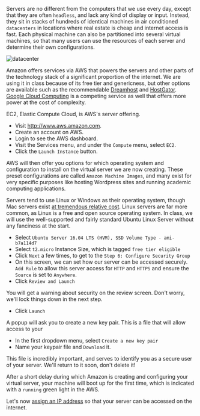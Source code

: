 Servers are no different from the computers that we use every day, except that they are often `headless`, and lack any kind of display or input. Instead, they sit in stacks of hundreds of identical machines in air conditioned `datacenters` in locations where real estate is cheap and internet access is fast. Each physical machine can also be partitioned into several virtual machines, so that many users can use the resources of each server and determine their own configurations.

![datacenter](http://datacenterfrontier.com/wp-content/uploads/2015/09/amazon-dc-hamilton.jpg)

Amazon offers services via AWS that powers the servers and other parts of the technology stack of a significant proportion of the internet. We are using it in class because of its free tier and genericness, but other options are available such as the recommendable [Dreamhost](http://www.dreamhost.com) and [HostGator](http://www.hostgator.com). [Google Cloud Computing](http://cloud.google.com) is a competing service as well that offers more power at the cost of complexity.

EC2, Elastic Compute Cloud, is AWS's server offering. 

- Visit http://www.aws.amazon.com.
- Create an account on AWS.
- Login to see the AWS dashboard. 
- Visit the Services menu, and under the `Compute` menu, select `EC2`.
- Click the `Launch Instance` button.

AWS will then offer you options for which operating system and configuration to install on the virtual server we are now creating. These preset configurations are called `Amazon Machine Images`, and many exist for very specific purposes like hosting Wordpress sites and running academic computing applications. 

Servers tend to use Linux or Windows as their operating system, though Mac servers exist [at tremendous relative cost](https://macminicolo.net). Linux servers are far more common, as Linux is a free and open source operating system. In class, we will use the well-supported and fairly standard Ubuntu Linux Server without any fanciness at the start.

- Select `Ubuntu Server 16.04 LTS (HVM), SSD Volume Type - ami-b7a114d7`
- Select `t2.micro` Instance Size, which is tagged `free tier eligible`
- Click `Next` a few times, to get to the `Step 6: Configure Security Group` 
- On this screen, we can set how our server can be accessed securely. `Add Rule` to allow this server access for `HTTP` and `HTTPS` and ensure the `Source` is set to `Anywhere`.
- Click `Review and Launch`

You will get a warning about security on the review screen. Don't worry, we'll lock things down in the next step.

- Click `Launch`

A popup will ask you to create a new key pair. This is a file that will allow access to your 

- In the first dropdown menu, select `Create a new key pair`
- Name your keypair file and `Download` it.

This file is incredibly important, and serves to identify you as a secure user of your server. We'll return to it soon, don't delete it!

After a short delay during which Amazon is creating and configuring your virtual server, your machine will boot up for the first time, which is indicated with a `running` green light in the AWS.

Let's now [assign an IP address](assignip.md) so that your server can be accessed on the internet.
